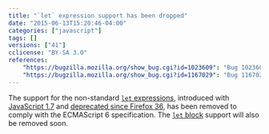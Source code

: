 ```yaml
---
title: "`let` expression support has been dropped"
date: "2015-06-13T15:20:46-04:00"
categories: ["javascript"]
tags: []
versions: ["41"]
cclicense: "BY-SA 3.0"
references:
    "https://bugzilla.mozilla.org/show_bug.cgi?id=1023609": "Bug 1023609 - Remove SpiderMonkey support for let expressions"
    "https://bugzilla.mozilla.org/show_bug.cgi?id=1167029": "Bug 1167029 - Remove SpiderMonkey support for let blocks"
---
```

The support for the non-standard [`let` expressions](https://developer.mozilla.org/en-US/docs/Web/JavaScript/Reference/Statements/let#let_expressions), introduced with [JavaScript 1.7](https://developer.mozilla.org/en-US/docs/Web/JavaScript/New_in_JavaScript/1.7) and [deprecated since Firefox 36](https://www.fxsitecompat.com/en-US/docs/2014/let-blocks-and-expressions-have-been-deprecated/), has been removed to comply with the ECMAScript 6 specification. The [`let` block](https://developer.mozilla.org/en-US/docs/Web/JavaScript/Reference/Statements/let#let_blocks) support will also be removed soon.
